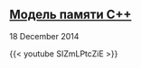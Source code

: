 ## [Модель памяти C++](https://www.youtube.com/watch?v=SIZmLPtcZiE)

18 December 2014

{{< youtube SIZmLPtcZiE >}}
